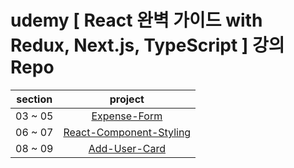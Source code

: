 # udemy [ React 완벽 가이드 with Redux, Next.js, TypeScript ] 강의 Repo

| section |                                                project                                                |
| :-----: | :---------------------------------------------------------------------------------------------------: |
| 03 ~ 05 |            [Expense-Form](https://github.com/Anjiwoong/React-Study/tree/main/expense-form)            |
| 06 ~ 07 | [React-Component-Styling](https://github.com/Anjiwoong/React-Study/tree/main/react-component-styling) |
| 08 ~ 09 |      [Add-User-Card](https://github.com/Anjiwoong/React-Study/tree/main/add-user-card)      |
